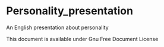 # Personality_presentation
An English presentation about personality

This document is available under Gnu Free Document License
